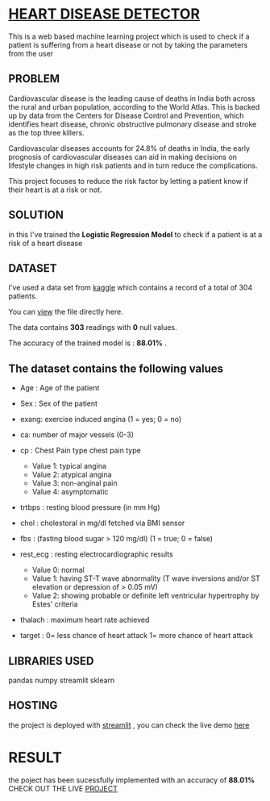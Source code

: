 # [HEART DISEASE DETECTOR](https://heart-disease-detector.streamlitapp.com/)

This is a web based machine learning project which is used to check if a patient is suffering from a heart disease or not by taking the parameters from the user

## PROBLEM
Cardiovascular disease is the leading cause of deaths in India both across the rural and urban population, according to the World Atlas. This is backed up by data from the Centers for Disease Control and Prevention, which identifies heart disease, chronic obstructive pulmonary disease and stroke as the top three killers.

Cardiovascular diseases accounts for 24.8% of deaths in India, the early prognosis of cardiovascular diseases can aid in making decisions on lifestyle changes in high risk patients and in turn reduce the complications.

This project focuses to reduce the risk factor by letting a patient know if their heart is at a risk or not.

## SOLUTION

in this I've trained the **Logistic Regression Model** to check if a patient is at a risk of a heart disease


## DATASET
I've used a data set from [kaggle](https://www.kaggle.com/datasets/rashikrahmanpritom/heart-attack-analysis-prediction-dataset) which contains a record of a total of 304 patients.

You can [view](https://www.kaggle.com/datasets/rashikrahmanpritom/heart-attack-analysis-prediction-dataset) the file directly here.
 
 The data contains **303** readings with **0** null values.
 
 The accuracy of the trained model is : **88.01%** .
 
## The dataset contains the following values
-   Age : Age of the patient
    
-   Sex : Sex of the patient
    
-   exang: exercise induced angina (1 = yes; 0 = no)
    
-   ca: number of major vessels (0-3)
    
-   cp : Chest Pain type chest pain type
    
    -   Value 1: typical angina
    -   Value 2: atypical angina
    -   Value 3: non-anginal pain
    -   Value 4: asymptomatic
-   trtbps : resting blood pressure (in mm Hg)
    
-   chol : cholestoral in mg/dl fetched via BMI sensor
    
-   fbs : (fasting blood sugar > 120 mg/dl) (1 = true; 0 = false)
    
-   rest_ecg : resting electrocardiographic results
    
    -   Value 0: normal
    -   Value 1: having ST-T wave abnormality (T wave inversions and/or ST elevation or depression of > 0.05 mV)
    -   Value 2: showing probable or definite left ventricular hypertrophy by Estes' criteria
-   thalach : maximum heart rate achieved
    
-   target : 0= less chance of heart attack 1= more chance of heart attack


##  LIBRARIES USED
 pandas
 numpy
 streamlit
 sklearn

## HOSTING
the project is deployed with [streamlit](https://streamlit.io/) , you can check the live demo [here](https://heart-disease-detector.streamlitapp.com/)

# RESULT
the poject has been sucessfully implemented with an accuracy of  **88.01%**
CHECK OUT THE LIVE [PROJECT](https://heart-disease-detector.streamlitapp.com/)
